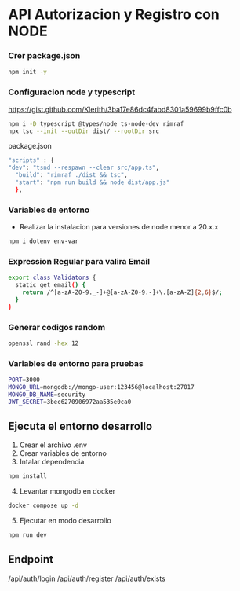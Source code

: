 # API Autorizacion y Registro con NODE


### Crer package.json
``` bash
npm init -y
```

### Configuracion node y typescript

https://gist.github.com/Klerith/3ba17e86dc4fabd8301a59699b9ffc0b

```bash
npm i -D typescript @types/node ts-node-dev rimraf
npx tsc --init --outDir dist/ --rootDir src

```
package.json

```bash
"scripts" : {
"dev": "tsnd --respawn --clear src/app.ts",
  "build": "rimraf ./dist && tsc",
  "start": "npm run build && node dist/app.js"
  },
```

### Variables de entorno

- Realizar la instalacion para versiones de node menor a 20.x.x

```bash
npm i dotenv env-var
```

### Expression Regular para valira Email

```bash
export class Validators {
  static get email() {
    return /^[a-zA-Z0-9._-]+@[a-zA-Z0-9.-]+\.[a-zA-Z]{2,6}$/;
  } 
}
```

### Generar codigos random

```bash
openssl rand -hex 12
```

### Variables de entorno para pruebas 
```bash
PORT=3000
MONGO_URL=mongodb://mongo-user:123456@localhost:27017
MONGO_DB_NAME=security
JWT_SECRET=3bec6270906972aa535e0ca0
```

## Ejecuta el entorno desarrollo

1. Crear el archivo .env
2. Crear variables de entorno
3. Intalar dependencia
```bash
npm install
```
4. Levantar mongodb en docker
```bash
docker compose up -d
```
5. Ejecutar en modo desarrollo
```bash
npm run dev
```

## Endpoint

/api/auth/login
/api/auth/register
/api/auth/exists